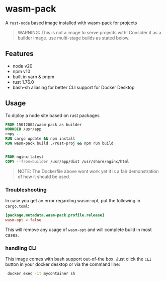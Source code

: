 # wasm-pack

A `rust-node` based image installed with wasm-pack for projects

> WARNING: This is not a image to serve projects with! Consider it as a builder image. use multi-stage builds as stated below.

## Features

- node v20
- npm v10
- built in yarn & pnpm
- rust 1.76.0
- bash-sh aliasing for better CLI support for Docker Desktop

## Usage

To diploy a node site based on rust packages

```Dockerfile
FROM 15012002/wasm-pack as builder
WORKDIR /usr/app
copy . .
RUN cargo update && npm install
RUN wasm-pack build ./rust-proj && npm run build


FROM nginx:latest
COPY --from=builder /usr/app/dist /usr/share/nginx/html
```

> NOTE: The Dockerfile above wont work yet it is a fair demonstration of how it should be used.

### Troubleshooting

In case you get an error regarding wasm-opt, put the following in `cargo.toml`:

```toml
[package.metadata.wasm-pack.profile.release]
wasm-opt = false
```

This will remove any usage of `wasm-opt` and will complete build in most cases.
### handling CLI

This image comes with bash support out-of-the box.
Just click the `CLI` button in your docker desktop or via the command line:

```bash
 docker exec -it mycontainer sh
```
